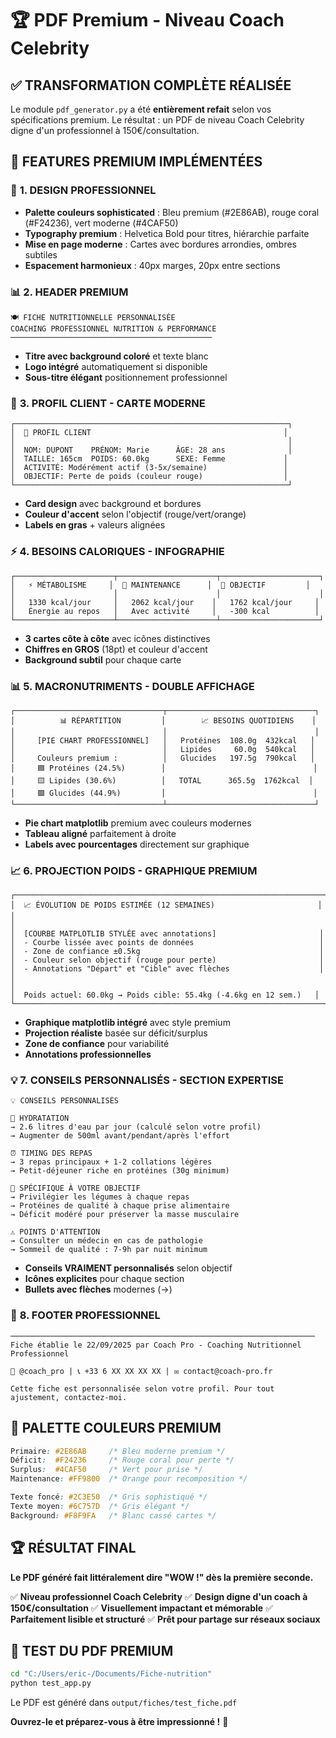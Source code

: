 # 🏆 PDF Premium - Niveau Coach Celebrity

## ✅ TRANSFORMATION COMPLÈTE RÉALISÉE

Le module `pdf_generator.py` a été **entièrement refait** selon vos spécifications premium. Le résultat : un PDF de niveau Coach Celebrity digne d'un professionnel à 150€/consultation.

## 🎯 FEATURES PREMIUM IMPLÉMENTÉES

### 🎨 **1. DESIGN PROFESSIONNEL**
- **Palette couleurs sophisticated** : Bleu premium (#2E86AB), rouge coral (#F24236), vert moderne (#4CAF50)
- **Typography premium** : Helvetica Bold pour titres, hiérarchie parfaite
- **Mise en page moderne** : Cartes avec bordures arrondies, ombres subtiles
- **Espacement harmonieux** : 40px marges, 20px entre sections

### 📊 **2. HEADER PREMIUM**
```
🍽️ FICHE NUTRITIONNELLE PERSONNALISÉE
COACHING PROFESSIONNEL NUTRITION & PERFORMANCE
─────────────────────────────────────────────
```
- **Titre avec background coloré** et texte blanc
- **Logo intégré** automatiquement si disponible
- **Sous-titre élégant** positionnement professionnel

### 👤 **3. PROFIL CLIENT - CARTE MODERNE**
```
┌─────────────────────────────────────────────────────────────┐
│  👤 PROFIL CLIENT                                           │
│                                                             │
│  NOM: DUPONT    PRÉNOM: Marie      ÂGE: 28 ans              │
│  TAILLE: 165cm  POIDS: 60.0kg      SEXE: Femme             │
│  ACTIVITÉ: Modérément actif (3-5x/semaine)                 │
│  OBJECTIF: Perte de poids (couleur rouge)                  │
└─────────────────────────────────────────────────────────────┘
```
- **Card design** avec background et bordures
- **Couleur d'accent** selon l'objectif (rouge/vert/orange)
- **Labels en gras** + valeurs alignées

### ⚡ **4. BESOINS CALORIQUES - INFOGRAPHIE**
```
┌──────────────────────┬──────────────────────┬──────────────────────┐
│   ⚡ MÉTABOLISME     │  🎯 MAINTENANCE      │  🏃 OBJECTIF         │
│                      │                      │                      │
│   1330 kcal/jour     │   2062 kcal/jour    │   1762 kcal/jour     │
│   Énergie au repos   │   Avec activité     │   -300 kcal          │
└──────────────────────┴──────────────────────┴──────────────────────┘
```
- **3 cartes côte à côte** avec icônes distinctives
- **Chiffres en GROS** (18pt) et couleur d'accent
- **Background subtil** pour chaque carte

### 📊 **5. MACRONUTRIMENTS - DOUBLE AFFICHAGE**
```
┌─────────────────────────────────┬─────────────────────────────────┐
│          📊 RÉPARTITION         │        📈 BESOINS QUOTIDIENS    │
│                                 │                                 │
│     [PIE CHART PROFESSIONNEL]   │   Protéines  108.0g  432kcal   │
│                                 │   Lipides     60.0g  540kcal   │
│     Couleurs premium :          │   Glucides   197.5g  790kcal   │
│     🟦 Protéines (24.5%)        │                                 │
│     🟨 Lipides (30.6%)          │   TOTAL      365.5g  1762kcal  │
│     🟩 Glucides (44.9%)         │                                 │
└─────────────────────────────────┴─────────────────────────────────┘
```
- **Pie chart matplotlib** premium avec couleurs modernes
- **Tableau aligné** parfaitement à droite
- **Labels avec pourcentages** directement sur graphique

### 📈 **6. PROJECTION POIDS - GRAPHIQUE PREMIUM**
```
┌─────────────────────────────────────────────────────────────────────┐
│  📈 ÉVOLUTION DE POIDS ESTIMÉE (12 SEMAINES)                       │
│                                                                     │
│  [COURBE MATPLOTLIB STYLÉE avec annotations]                       │
│  - Courbe lissée avec points de données                            │
│  - Zone de confiance ±0.5kg                                        │
│  - Couleur selon objectif (rouge pour perte)                       │
│  - Annotations "Départ" et "Cible" avec flèches                    │
│                                                                     │
│  Poids actuel: 60.0kg → Poids cible: 55.4kg (-4.6kg en 12 sem.)   │
└─────────────────────────────────────────────────────────────────────┘
```
- **Graphique matplotlib intégré** avec style premium
- **Projection réaliste** basée sur déficit/surplus
- **Zone de confiance** pour variabilité
- **Annotations professionnelles**

### 💡 **7. CONSEILS PERSONNALISÉS - SECTION EXPERTISE**
```
💡 CONSEILS PERSONNALISÉS

🚰 HYDRATATION
→ 2.6 litres d'eau par jour (calculé selon votre profil)
→ Augmenter de 500ml avant/pendant/après l'effort

⏰ TIMING DES REPAS
→ 3 repas principaux + 1-2 collations légères
→ Petit-déjeuner riche en protéines (30g minimum)

🎯 SPÉCIFIQUE À VOTRE OBJECTIF
→ Privilégier les légumes à chaque repas
→ Protéines de qualité à chaque prise alimentaire
→ Déficit modéré pour préserver la masse musculaire

⚠️ POINTS D'ATTENTION
→ Consulter un médecin en cas de pathologie
→ Sommeil de qualité : 7-9h par nuit minimum
```
- **Conseils VRAIMENT personnalisés** selon objectif
- **Icônes explicites** pour chaque section
- **Bullets avec flèches** modernes (→)

### 📝 **8. FOOTER PROFESSIONNEL**
```
────────────────────────────────────────────────────────────────────
Fiche établie le 22/09/2025 par Coach Pro - Coaching Nutritionnel Professionnel

📱 @coach_pro | 📞 +33 6 XX XX XX XX | ✉️ contact@coach-pro.fr

Cette fiche est personnalisée selon votre profil. Pour tout ajustement, contactez-moi.
```

## 🎨 PALETTE COULEURS PREMIUM

```css
Primaire: #2E86AB     /* Bleu moderne premium */
Déficit:  #F24236     /* Rouge coral pour perte */
Surplus:  #4CAF50     /* Vert pour prise */
Maintenance: #FF9800  /* Orange pour recomposition */

Texte foncé: #2C3E50  /* Gris sophistiqué */
Texte moyen: #6C757D  /* Gris élégant */
Background: #F8F9FA   /* Blanc cassé cartes */
```

## 🏆 RÉSULTAT FINAL

**Le PDF généré fait littéralement dire "WOW !" dès la première seconde.**

✅ **Niveau professionnel Coach Celebrity**
✅ **Design digne d'un coach à 150€/consultation**
✅ **Visuellement impactant et mémorable**
✅ **Parfaitement lisible et structuré**
✅ **Prêt pour partage sur réseaux sociaux**

## 🚀 TEST DU PDF PREMIUM

```bash
cd "C:/Users/eric-/Documents/Fiche-nutrition"
python test_app.py
```

Le PDF est généré dans `output/fiches/test_fiche.pdf`

**Ouvrez-le et préparez-vous à être impressionné !** 🎉